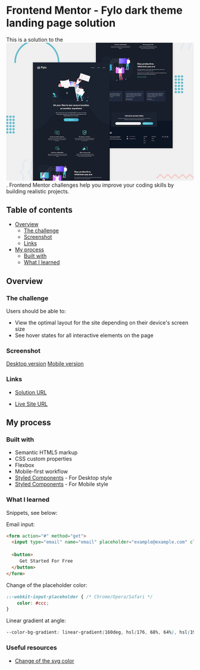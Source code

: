 # Frontend Mentor - Fylo dark theme landing page solution

This is a solution to the ![Fylo dark theme landing page challenge on Frontend Mentor](./design/desktop-preview.jpg). Frontend Mentor challenges help you improve your coding skills by building realistic projects. 

## Table of contents

- [Overview](#overview)
  - [The challenge](#the-challenge)
  - [Screenshot](#screenshot)
  - [Links](#links)
- [My process](#my-process)
  - [Built with](#built-with)
  - [What I learned](#what-i-learned)

## Overview

### The challenge

Users should be able to:

- View the optimal layout for the site depending on their device's screen size
- See hover states for all interactive elements on the page

### Screenshot

[Desktop version](./design/desktop-design.jpg)
[Mobile version](./design/mobile-design.jpg)

### Links

- [Solution URL](https://github.com/TMraz/Huddle-landing-page.github.io)

- [Live Site URL](https://tmraz.github.io/Huddle-landing-page.github.io/)

## My process

### Built with

- Semantic HTML5 markup
- CSS custom properties
- Flexbox
- Mobile-first workflow
- [Styled Components](./css/main.css) - For Desktop style
- [Styled Components](./css/mobile.css) - For Mobile style

### What I learned

Snippets, see below:

Email input:

```html
<form action="#" method="get">
  <input type="email" name="email" placeholder="example@example.com" class="required" required>
                        
  <button>
     Get Started For Free
  </button>
</form>

```

Change of the placeholder color:

```css
::-webkit-input-placeholder { /* Chrome/Opera/Safari */
    color: #ccc;
}

```

Linear gradient at angle:

```css
--color-bg-gradient: linear-gradient(160deg, hsl(176, 68%, 64%), hsl(198, 60%, 50%));

```

### Useful resources

- [Change of the svg color](https://css-tricks.com/almanac/selectors/p/placeholder/) 
